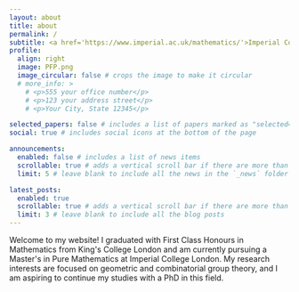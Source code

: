```yaml
---
layout: about
title: about
permalink: /
subtitle: <a href='https://www.imperial.ac.uk/mathematics/'>Imperial College London</a>. Domine Dirige Nos.
profile:
  align: right
  image: PFP.png
  image_circular: false # crops the image to make it circular
  # more_info: >
    # <p>555 your office number</p>
    # <p>123 your address street</p>
    # <p>Your City, State 12345</p>

selected_papers: false # includes a list of papers marked as "selected={true}"
social: true # includes social icons at the bottom of the page

announcements:
  enabled: false # includes a list of news items
  scrollable: true # adds a vertical scroll bar if there are more than 3 news items
  limit: 5 # leave blank to include all the news in the `_news` folder

latest_posts:
  enabled: true
  scrollable: true # adds a vertical scroll bar if there are more than 3 new posts items
  limit: 3 # leave blank to include all the blog posts
---
```


Welcome to my website! I graduated with First Class Honours in Mathematics from King's College London and am currently pursuing a Master's in Pure Mathematics at Imperial College London. My research interests are focused on geometric and combinatorial group theory, and I am aspiring to continue my studies with a PhD in this field.
